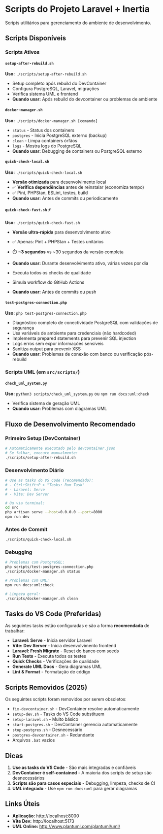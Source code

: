 # Scripts do Projeto Laravel + Inertia

Scripts utilitários para gerenciamento do ambiente de desenvolvimento.

## Scripts Disponíveis

### Scripts Ativos

#### `setup-after-rebuild.sh`

**Uso:** `./scripts/setup-after-rebuild.sh`

-   Setup completo após rebuild do DevContainer
-   Configura PostgreSQL, Laravel, migrações
-   Verifica sistema UML e frontend
-   **Quando usar:** Após rebuild do devcontainer ou problemas de ambiente

#### `docker-manager.sh`

**Uso:** `./scripts/docker-manager.sh [comando]`

-   `status` - Status dos containers
-   `postgres` - Inicia PostgreSQL externo (backup)
-   `clean` - Limpa containers órfãos
-   `logs` - Mostra logs do PostgreSQL
-   **Quando usar:** Debugging de containers ou PostgreSQL externo

#### `quick-check-local.sh`

**Uso:** `./scripts/quick-check-local.sh`

-   **Versão otimizada** para desenvolvimento local
-   ✅ **Verifica dependências** antes de reinstalar (economiza tempo)
-   ✅ Pint, PHPStan, ESLint, testes, build
-   **Quando usar:** Antes de commits ou periodicamente

#### `quick-check-fast.sh` ⚡

**Uso:** `./scripts/quick-check-fast.sh`

-   **Versão ultra-rápida** para desenvolvimento ativo
-   ✅ Apenas: Pint + PHPStan + Testes unitários
-   ⏱️ **~3 segundos** vs ~30 segundos da versão completa
-   **Quando usar:** Durante desenvolvimento ativo, várias vezes por dia

-   Executa todos os checks de qualidade
-   Simula workflow do GitHub Actions
-   **Quando usar:** Antes de commits ou push

#### `test-postgres-connection.php`

**Uso:** `php test-postgres-connection.php`

-   Diagnóstico completo de conectividade PostgreSQL com validações de segurança
-   Usa variáveis de ambiente para credenciais (não hardcoded)
-   Implementa prepared statements para prevenir SQL injection
-   Logs erros sem expor informações sensíveis
-   Sanitiza output para prevenir XSS
-   **Quando usar:** Problemas de conexão com banco ou verificação pós-rebuild

### Scripts UML (em `src/scripts/`)

#### `check_uml_system.py`

**Uso:** `python3 scripts/check_uml_system.py` ou `npm run docs:uml:check`

-   Verifica sistema de geração UML
-   **Quando usar:** Problemas com diagramas UML

## Fluxo de Desenvolvimento Recomendado

### Primeiro Setup (DevContainer)

```bash
# Automaticamente executado pelo devcontainer.json
# Se falhar, execute manualmente:
./scripts/setup-after-rebuild.sh
```

### Desenvolvimento Diário

```bash
# Use as tasks do VS Code (recomendado):
# - Ctrl+Shift+P > "Tasks: Run Task"
# - Laravel: Serve
# - Vite: Dev Server

# Ou via terminal:
cd src
php artisan serve --host=0.0.0.0 --port=8000
npm run dev
```

### Antes de Commit

```bash
./scripts/quick-check-local.sh
```

### Debugging

```bash
# Problemas com PostgreSQL:
php scripts/test-postgres-connection.php
./scripts/docker-manager.sh status

# Problemas com UML:
npm run docs:uml:check

# Limpeza geral:
./scripts/docker-manager.sh clean
```

## Tasks do VS Code (Preferidas)

As seguintes tasks estão configuradas e são a forma **recomendada** de trabalhar:

-   **Laravel: Serve** - Inicia servidor Laravel
-   **Vite: Dev Server** - Inicia desenvolvimento frontend
-   **Laravel: Fresh Migrate** - Reset do banco com seeds
-   **Run Tests** - Executa todos os testes
-   **Quick Checks** - Verificações de qualidade
-   **Generate UML Docs** - Gera diagramas UML
-   **Lint & Format** - Formatação de código

## Scripts Removidos (2025)

Os seguintes scripts foram removidos por serem obsoletos:

-   `fix-devcontainer.sh` - DevContainer resolve automaticamente
-   `setup-dev.sh` - Tasks do VS Code substituem
-   `setup-laravel.sh` - Muito básico
-   `start-postgres.sh` - DevContainer gerencia automaticamente
-   `stop-postgres.sh` - Desnecessário
-   `postgres-devcontainer.sh` - Redundante
-   Arquivos `.bat` vazios

## Dicas

1. **Use as tasks do VS Code** - São mais integradas e confiáveis
2. **DevContainer é self-contained** - A maioria dos scripts de setup são desnecessários
3. **Scripts são para casos especiais** - Debugging, limpeza, checks de CI
4. **UML integrado** - Use `npm run docs:uml` para gerar diagramas

## Links Úteis

-   **Aplicação:** http://localhost:8000
-   **Vite Dev:** http://localhost:5173
-   **UML Online:** http://www.plantuml.com/plantuml/uml/

